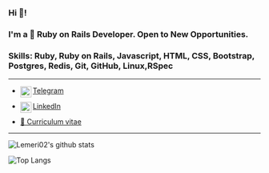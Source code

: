 ### Hi 👋!   
### I'm a 💎 Ruby on Rails Developer. Open to New Opportunities.
### Skills: Ruby, Ruby on Rails, Javascript, HTML, CSS, Bootstrap, Postgres, Redis, Git, GitHub, Linux,RSpec

----------

- [<img align="left" alt="Telegram" width="22px" src="https://cdn.jsdelivr.net/npm/simple-icons@v3/icons/telegram.svg" /> Telegram](https://t.me/lemeri) <br />

- [<img align="left" alt="LinkedIn" width="22px" src="https://cdn.jsdelivr.net/npm/simple-icons@v3/icons/linkedin.svg" />LinkedIn](https://www.linkedin.com/in/iremel/) <br />

- [📄 Curriculum vitae](https://lemeri02.github.io/cv/)

----------

![Lemeri02's github stats](https://github-readme-stats.vercel.app/api?username=Lemeri02&show_icons=true)

![Top Langs](https://github-readme-stats.vercel.app/api/top-langs/?username=Lemeri02&layout=compact)

<!--
**Lemeri02/Lemeri02** is a ✨ _special_ ✨ repository because its `README.md` (this file) appears on your GitHub profile.

Here are some ideas to get you started:

- 🔭 I’m currently working on ...
- 🌱 I’m currently learning ...
- 👯 I’m looking to collaborate on ...
- 🤔 I’m looking for help with ...
- 💬 Ask me about ...
- 📫 How to reach me: ...
- 😄 Pronouns: ...
- ⚡ Fun fact: ...
-->
